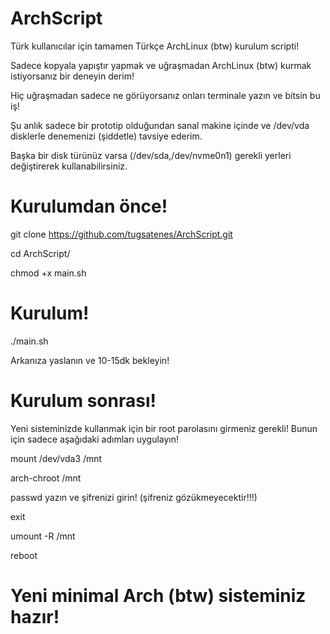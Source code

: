 # ArchScript

Türk kullanıcılar için tamamen Türkçe ArchLinux (btw) kurulum scripti!

Sadece kopyala yapıştır yapmak ve uğraşmadan ArchLinux (btw) kurmak istiyorsanız bir deneyin derim!

Hiç uğraşmadan sadece ne görüyorsanız onları terminale yazın ve bitsin bu iş!

Şu anlık sadece bir prototip olduğundan sanal makine içinde ve /dev/vda disklerle denemenizi (şiddetle) tavsiye ederim. 

Başka bir disk türünüz varsa (/dev/sda,/dev/nvme0n1) gerekli yerleri değiştirerek kullanabilirsiniz.

# Kurulumdan önce!

git clone https://github.com/tugsatenes/ArchScript.git

cd ArchScript/

chmod +x main.sh

# Kurulum!

./main.sh

Arkanıza yaslanın ve 10-15dk bekleyin!

# Kurulum sonrası!

Yeni sisteminizde kullanmak için bir root parolasını girmeniz gerekli! Bunun için sadece aşağıdaki adımları uygulayın!

mount /dev/vda3 /mnt

arch-chroot /mnt

passwd yazın ve şifrenizi girin! (şifreniz gözükmeyecektir!!!)

exit

umount -R /mnt

reboot

# Yeni minimal Arch (btw) sisteminiz hazır!
